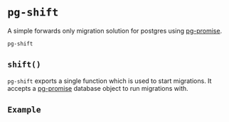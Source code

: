 # `pg-shift`

A simple forwards only migration solution for postgres using [pg-promise](https://github.com/vitaly-t/pg-promise).

`pg-shift` 

## `shift()`
`pg-shift` exports a single function which is used to start migrations.
It accepts a [pg-promise]() database object to run migrations with.

## `Example`

